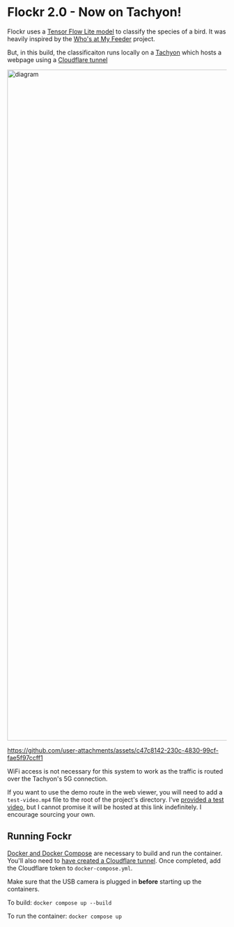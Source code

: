 # Flockr 2.0 - Now on Tachyon!
Flockr uses a [Tensor Flow Lite model](https://www.kaggle.com/models/google/aiy/tfLite/vision-classifier-birds-v1/3?tfhub-redirect=true) to classify the species of a bird. It was heavily inspired by the [Who's at My Feeder](https://github.com/mmcc-xx/WhosAtMyFeeder/tree/master) project. 

But, in this build, the classificaiton runs locally on a [Tachyon](https://store.particle.io/products/tachyon-5g-single-board-computer?srsltid=AfmBOoqS-CJ_dRhT2RDfvqEBa6hlWv86Dj3AclJPp9UIN-GQakMZWwWN) which hosts a webpage using a [Cloudflare tunnel](https://developers.cloudflare.com/cloudflare-one/connections/connect-networks/)

<img width="901" height="1539" alt="diagram" src="https://github.com/user-attachments/assets/d59a3b74-77b2-427b-9824-0ce3cced1a8d" />

https://github.com/user-attachments/assets/c47c8142-230c-4830-99cf-fae5f97ccff1

WiFi access is not necessary for this system to work as the traffic is routed over the Tachyon's 5G connection. 

If you want to use the demo route in the web viewer, you will need to add a `test-video.mp4` file to the root of the project's directory. I've [provided a test video](https://drive.google.com/file/d/1tTz1Gps4WgYqqTi08huPQqQcx8DzA_3P/view?usp=sharing), but I cannot promise it will be hosted at this link indefinitely. I encourage sourcing your own.

## Running Fockr
[Docker and Docker Compose](https://docs.docker.com/engine/install/raspberry-pi-os/) are necessary to build and run the container. You'll also need to [have created a Cloudflare tunnel](https://www.youtube.com/watch?v=ey4u7OUAF3c&pp=ygUQY2xvdWRmbGFyZSB1bm5lbA%3D%3D). Once completed, add the Cloudflare token to `docker-compose.yml`.

Make sure that the USB camera is plugged in **before** starting up the containers.

To build: `docker compose up --build`

To run the container: `docker compose up`
